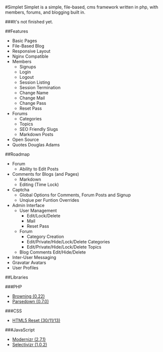 #Simplet
Simplet is a simple, file-based, cms framework written in php, with members, forums, and blogging built in.

###It's not finished yet.

##Features
- Basic Pages
- File-Based Blog
- Responsive Layout
- Nginx Compatible
- Members
    - Signups
    - Login
    - Logout
    - Session Listing
    - Session Termination
    - Change Name
    - Change Mail
    - Change Pass
    - Reset Pass
- Forums
    - Categories
    - Topics
    - SEO Friendly Slugs
    - Markdown Posts
- Open Source
- Quotes Douglas Adams

##Roadmap
- Forum
    - Ability to Edit Posts
- Comments for Blogs (and Pages)
    - Markdown
    - Editing (Time Lock)
- Captcha
    - Global Options for Comments, Forum Posts and Signup
    - Unqiue per Funtion Overrides
- Admin Interface
    - User Management
        - Edit/Lock/Delete
        - Mail
        - Reset Pass
    - Forum
        - Category Creation
        - Edit/Private/Hide/Lock/Delete Categories
        - Edit/Private/Hide/Lock/Delete Topics
    - Blog Comments Edit/Hide/Delete
- Inter-User Messaging
- Gravatar Avatars
- User Profiles

##Libraries

###PHP
- [Browning (0.22)](https://github.com/eustasy/browning-a-mailgun-script)
- [Parsedown (0.7.0)](https://github.com/erusev/parsedown)

###CSS
- [HTML5 Reset (30/11/13)](https://github.com/murtaugh/HTML5-Reset)

###JavaScript
- [Modernizr (2.7.1)](http://modernizr.com/download/#-fontface-backgroundsize-borderradius-opacity-rgba-generatedcontent-csstransitions-printshiv-mq-teststyles-testprop-testallprops-prefixes-domprefixes)
- [Selectivizr (1.0.2)](https://github.com/keithclark/selectivizr)
